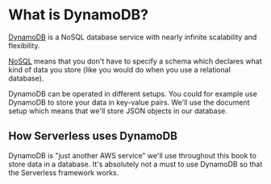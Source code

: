 # What is DynamoDB?

[DynamoDB](https://aws.amazon.com/dynamodb/) is a NoSQL database service with nearly infinite scalability and flexibility.

[NoSQL](/xx-glossary/01-glossary.md#nosql) means that you don't have to specify a schema which declares what kind of data you store (like you would do when you use a relational database).

DynamoDB can be operated in different setups. You could for example use DynamoDB to store your data in key-value pairs. We'll use the document setup which means that we'll store JSON objects in our database.

## How Serverless uses DynamoDB

DynamoDB is "just another AWS service" we'll use throughout this book to store data in a database. It's absolutely not a must to use DynamoDB so that the Serverless framework works.
